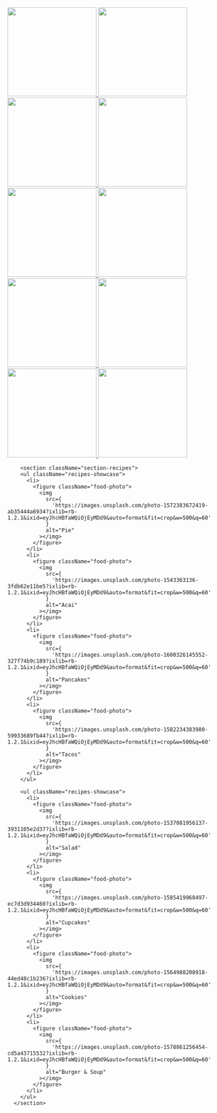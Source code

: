  <section className="scrolling-cuisines">
        <a href="https://codeburst.io/how-to-create-horizontal-scrolling-containers-d8069651e9c6">
          <img
            className="cuisines"
            src="https://api-private.atlassian.com/users/ad1005e0f2e657949d0c81a018f7afb1/avatar"
            width="200px"
          ></img>
        </a>
        <a href="#">
          <img
            className="cuisines"
            src="https://api-private.atlassian.com/users/ad1005e0f2e657949d0c81a018f7afb1/avatar"
            width="200px"
          ></img>
        </a>
        <a href="#">
          <img
            className="cuisines"
            src="https://api-private.atlassian.com/users/ad1005e0f2e657949d0c81a018f7afb1/avatar"
            width="200px"
          ></img>
        </a>
        <a href="#">
          <img
            className="cuisines"
            src="https://api-private.atlassian.com/users/ad1005e0f2e657949d0c81a018f7afb1/avatar"
            width="200px"
          ></img>
        </a>
        <a href="#">
          <img
            className="cuisines"
            src="https://api-private.atlassian.com/users/ad1005e0f2e657949d0c81a018f7afb1/avatar"
            width="200px"
          ></img>
        </a>
        <a href="#">
          <img
            className="cuisines"
            src="https://api-private.atlassian.com/users/ad1005e0f2e657949d0c81a018f7afb1/avatar"
            width="200px"
          ></img>
        </a>
        <a href="#">
          <img
            className="cuisines"
            src="https://api-private.atlassian.com/users/ad1005e0f2e657949d0c81a018f7afb1/avatar"
            width="200px"
          ></img>
        </a>
        <a href="#">
          <img
            className="cuisines"
            src="https://api-private.atlassian.com/users/ad1005e0f2e657949d0c81a018f7afb1/avatar"
            width="200px"
          ></img>
        </a>
        <a href="#">
          <img
            className="cuisines"
            src="https://api-private.atlassian.com/users/ad1005e0f2e657949d0c81a018f7afb1/avatar"
            width="200px"
          ></img>
        </a>
        <a href="#">
          <img
            className="cuisines"
            src="https://api-private.atlassian.com/users/ad1005e0f2e657949d0c81a018f7afb1/avatar"
            width="200px"
          ></img>
        </a>
      </section>

        <section className="section-recipes">
        <ul className="recipes-showcase">
          <li>
            <figure className="food-photo">
              <img
                src={
                  'https://images.unsplash.com/photo-1572383672419-ab35444a6934?ixlib=rb-1.2.1&ixid=eyJhcHBfaWQiOjEyMDd9&auto=format&fit=crop&w=500&q=60'
                }
                alt="Pie"
              ></img>
            </figure>
          </li>
          <li>
            <figure className="food-photo">
              <img
                src={
                  'https://images.unsplash.com/photo-1543363136-3fdb62e11be5?ixlib=rb-1.2.1&ixid=eyJhcHBfaWQiOjEyMDd9&auto=format&fit=crop&w=500&q=60'
                }
                alt="Acai"
              ></img>
            </figure>
          </li>
          <li>
            <figure className="food-photo">
              <img
                src={
                  'https://images.unsplash.com/photo-1600326145552-327f74b9c189?ixlib=rb-1.2.1&ixid=eyJhcHBfaWQiOjEyMDd9&auto=format&fit=crop&w=500&q=60'
                }
                alt="Pancakes"
              ></img>
            </figure>
          </li>
          <li>
            <figure className="food-photo">
              <img
                src={
                  'https://images.unsplash.com/photo-1582234383980-59933689fb44?ixlib=rb-1.2.1&ixid=eyJhcHBfaWQiOjEyMDd9&auto=format&fit=crop&w=500&q=60'
                }
                alt="Tacos"
              ></img>
            </figure>
          </li>
        </ul>

        <ul className="recipes-showcase">
          <li>
            <figure className="food-photo">
              <img
                src={
                  'https://images.unsplash.com/photo-1537081956137-3931105e2d37?ixlib=rb-1.2.1&ixid=eyJhcHBfaWQiOjEyMDd9&auto=format&fit=crop&w=500&q=60'
                }
                alt="Salad"
              ></img>
            </figure>
          </li>
          <li>
            <figure className="food-photo">
              <img
                src={
                  'https://images.unsplash.com/photo-1585419960497-ec7d3d934460?ixlib=rb-1.2.1&ixid=eyJhcHBfaWQiOjEyMDd9&auto=format&fit=crop&w=500&q=60'
                }
                alt="Cupcakes"
              ></img>
            </figure>
          </li>
          <li>
            <figure className="food-photo">
              <img
                src={
                  'https://images.unsplash.com/photo-1564988208918-44ed48c1b236?ixlib=rb-1.2.1&ixid=eyJhcHBfaWQiOjEyMDd9&auto=format&fit=crop&w=500&q=60'
                }
                alt="Cookies"
              ></img>
            </figure>
          </li>
          <li>
            <figure className="food-photo">
              <img
                src={
                  'https://images.unsplash.com/photo-1578861256454-cd5a43715532?ixlib=rb-1.2.1&ixid=eyJhcHBfaWQiOjEyMDd9&auto=format&fit=crop&w=500&q=60'
                }
                alt="Burger & Soup"
              ></img>
            </figure>
          </li>
        </ul>
      </section>
